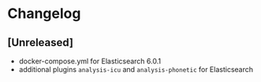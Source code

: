 # Changelog

## [Unreleased]
- docker-compose.yml for Elasticsearch 6.0.1
- additional plugins `analysis-icu` and `analysis-phonetic` for Elasticsearch
